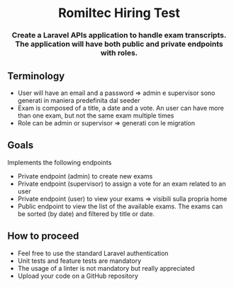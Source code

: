 <h1 align="center">
Romiltec Hiring Test
</h1>
<p ><h3 align="center">Create a Laravel APIs application to handle exam transcripts. The application will have both public and private endpoints with roles.</h3></p>


## Terminology

- User will have an email and a password => admin e supervisor sono generati in maniera predefinita dal seeder
- Exam is composed of a title, a date and a vote. An user can have more than one exam, but not the same exam multiple times
- Role can be admin or supervisor => generati con le migration

## Goals
Implements the following endpoints

- Private endpoint (admin) to create new exams
- Private endpoint (supervisor) to assign a vote for an exam related to an user
- Private endpoint (user) to view your exams => visibili sulla propria home
- Public endpoint to view the list of the available exams. The exams can be sorted (by date) and filtered by title or date.

## How to proceed

- Feel free to use the standard Laravel authentication
- Unit tests and feature tests are mandatory
- The usage of a linter is not mandatory but really appreciated
- Upload your code on a GitHub repository

